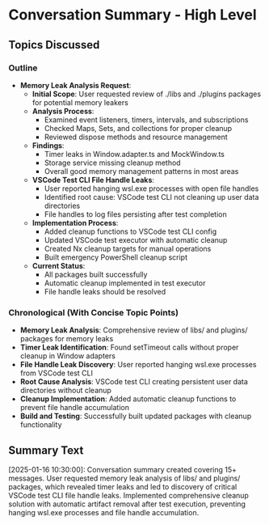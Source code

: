 # Conversation Summary - High Level

## Topics Discussed

### Outline

- **Memory Leak Analysis Request**:
    - **Initial Scope**: User requested review of ./libs and ./plugins packages for potential memory leakers
    - **Analysis Process**:
        - Examined event listeners, timers, intervals, and subscriptions
        - Checked Maps, Sets, and collections for proper cleanup
        - Reviewed dispose methods and resource management
    - **Findings**:
        - Timer leaks in Window.adapter.ts and MockWindow.ts
        - Storage service missing cleanup method
        - Overall good memory management patterns in most areas
    - **VSCode Test CLI File Handle Leaks**:
        - User reported hanging wsl.exe processes with open file handles
        - Identified root cause: VSCode test CLI not cleaning up user data directories
        - File handles to log files persisting after test completion
    - **Implementation Process**:
        - Added cleanup functions to VSCode test CLI config
        - Updated VSCode test executor with automatic cleanup
        - Created Nx cleanup targets for manual operations
        - Built emergency PowerShell cleanup script
    - **Current Status**:
        - All packages built successfully
        - Automatic cleanup implemented in test executor
        - File handle leaks should be resolved

### Chronological (With Concise Topic Points)

- **Memory Leak Analysis**: Comprehensive review of libs/ and plugins/ packages for memory leaks
- **Timer Leak Identification**: Found setTimeout calls without proper cleanup in Window adapters
- **File Handle Leak Discovery**: User reported hanging wsl.exe processes from VSCode test CLI
- **Root Cause Analysis**: VSCode test CLI creating persistent user data directories without cleanup
- **Cleanup Implementation**: Added automatic cleanup functions to prevent file handle accumulation
- **Build and Testing**: Successfully built updated packages with cleanup functionality

## Summary Text

[2025-01-16 10:30:00]: Conversation summary created covering 15+ messages. User requested memory leak analysis of libs/ and plugins/ packages, which revealed timer leaks and led to discovery of critical VSCode test CLI file handle leaks. Implemented comprehensive cleanup solution with automatic artifact removal after test execution, preventing hanging wsl.exe processes and file handle accumulation.
